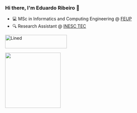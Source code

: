 ### Hi there, I'm Eduardo Ribeiro 👋

- 💻 MSc in Informatics and Computing Engineering @ [FEUP](https://sigarra.up.pt/feup/pt/web_page.inicial)
- 🔍 Research Assistant @ [INESC TEC](https://www.inesctec.pt/en)

<a href="https://www.producthunt.com/posts/awesome-github-profiles?utm_source=badge-featured&utm_medium=badge&utm_souce=badge-awesome-github-profiles" target="_blank"><img src="https://api.producthunt.com/widgets/embed-image/v1/featured.svg?post_id=277987&theme=light" alt="Lined" style="width: 200px; height: 44px;" width="200" height="44" /></a></h1>

<img height="180em" src="https://github-readme-stats.vercel.app/api?username=EduRibeiro00&show_icons=true&hide_border=true&&count_private=true&include_all_commits=true&theme=dark" />

